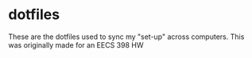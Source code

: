 # dotfiles
These are the dotfiles used to sync my "set-up" across computers.
This was originally made for an EECS 398 HW
